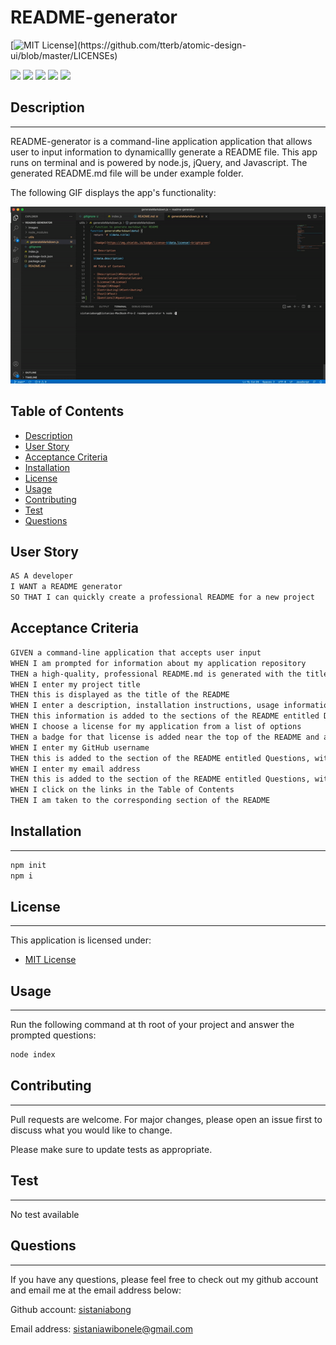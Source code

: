 # README-generator

[![MIT License](https://img.shields.io/apm/l/atomic-design-ui.svg?)](https://github.com/tterb/atomic-design-ui/blob/master/LICENSEs)

<img src="https://img.shields.io/badge/Javascript-yellow" /> <img src="https://img.shields.io/badge/jQuery-blue"  />
<img src="https://img.shields.io/badge/-node.js-green" />
<img src="https://img.shields.io/badge/-inquirer-orange" >
<img src="https://img.shields.io/badge/-fs-orange" >


## Description
--------------
README-generator is a command-line application application that allows user to input information to dynamicallly generate a README file.
This app runs on terminal and is powered by node.js, jQuery, and Javascript. The generated README.md file will be under example folder.

The following GIF displays the app's functionality:

![readme-generator](./images/readme-generator.gif)

## Table of Contents

- [Description](#description)
- [User Story](#user-story)
- [Acceptance Criteria](#acceptance-criteria)
- [Installation](#installation)
- [License](#license)
- [Usage](#usage)
- [Contributing](#contributing)
- [Test](#test)
- [Questions](#questions)

## User Story
```md
AS A developer
I WANT a README generator
SO THAT I can quickly create a professional README for a new project
```

## Acceptance Criteria
```md
GIVEN a command-line application that accepts user input
WHEN I am prompted for information about my application repository
THEN a high-quality, professional README.md is generated with the title of my project and sections entitled Description, Table of Contents, Installation, Usage, License, Contributing, Tests, and Questions
WHEN I enter my project title
THEN this is displayed as the title of the README
WHEN I enter a description, installation instructions, usage information, contribution guidelines, and test instructions
THEN this information is added to the sections of the README entitled Description, Installation, Usage, Contributing, and Tests
WHEN I choose a license for my application from a list of options
THEN a badge for that license is added near the top of the README and a notice is added to the section of the README entitled License that explains which license the application is covered under
WHEN I enter my GitHub username
THEN this is added to the section of the README entitled Questions, with a link to my GitHub profile
WHEN I enter my email address
THEN this is added to the section of the README entitled Questions, with instructions on how to reach me with additional questions
WHEN I click on the links in the Table of Contents
THEN I am taken to the corresponding section of the README
```

## Installation
---
```bash
npm init
npm i
```

## License
---
This application is licensed under:

- [MIT License](https://choosealicense.com/licenses/mit/)


## Usage
---
Run the following command at th root of your project and answer the prompted questions:

```bash
node index
```

## Contributing
---
Pull requests are welcome. For major changes, please open an issue first to discuss what you would like to change.

Please make sure to update tests as appropriate.

## Test
---
No test available


## Questions
---
If you have any questions, please feel free to check out my github account and email me at the email address below:

Github account: [sistaniabong](https://github.com/sistaniabong)

Email address: sistaniawibonele@gmail.com
